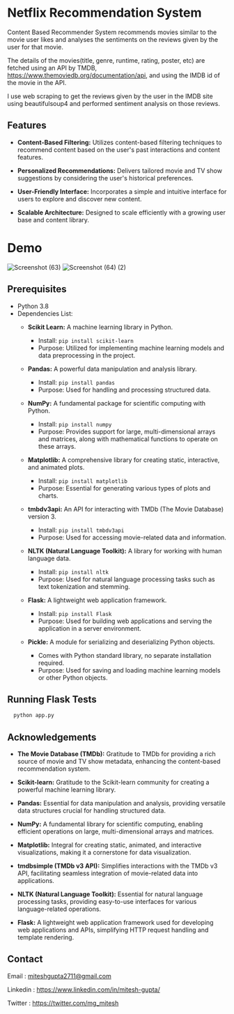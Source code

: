 
# Netflix Recommendation System

Content Based Recommender System recommends movies similar to the movie user likes and analyses the sentiments on the reviews given by the user for that movie.

The details of the movies(title, genre, runtime, rating, poster, etc) are fetched using an API by TMDB, https://www.themoviedb.org/documentation/api, and using the IMDB id of the movie in the API.

I use web scraping to get the reviews given by the user in the IMDB site using beautifulsoup4 and performed sentiment analysis on those reviews.

## Features

- **Content-Based Filtering:** Utilizes content-based filtering techniques to recommend content based on the user's past interactions and content features.
  
- **Personalized Recommendations:** Delivers tailored movie and TV show suggestions by considering the user's historical preferences.
- **User-Friendly Interface:** Incorporates a simple and intuitive interface for users to explore and discover new content.
- **Scalable Architecture:** Designed to scale efficiently with a growing user base and content library.

# Demo

![Screenshot (63)](https://github.com/miteshgupta07/Netflix-Recommendation-System/assets/111682782/a4f7bda0-297e-4de7-bae4-94d4658ae06d)
![Screenshot (64) (2)](https://github.com/miteshgupta07/Netflix-Recommendation-System/assets/111682782/b557c6c4-2793-4ae6-a7b8-db4eaf4afc48)


## Prerequisites
- Python 3.8
- Dependencies List:
  - **Scikit Learn:** A machine learning library in Python.
    - Install: `pip install scikit-learn`
    - Purpose: Utilized for implementing machine learning models and data preprocessing in the project.

  - **Pandas:** A powerful data manipulation and analysis library.
    - Install: `pip install pandas`
    - Purpose: Used for handling and processing structured data.

  - **NumPy:** A fundamental package for scientific computing with Python.
    - Install: `pip install numpy`
    - Purpose: Provides support for large, multi-dimensional arrays and matrices, along with mathematical functions to operate on these arrays.

  - **Matplotlib:** A comprehensive library for creating static, interactive, and animated plots.
    - Install: `pip install matplotlib`
    - Purpose: Essential for generating various types of plots and charts.

  - **tmbdv3api:** An API for interacting with TMDb (The Movie Database) version 3.
    - Install: `pip install tmbdv3api`
    - Purpose: Used for accessing movie-related data and information.

  - **NLTK (Natural Language Toolkit):** A library for working with human language data.
    - Install: `pip install nltk`
    - Purpose: Used for natural language processing tasks such as text tokenization and stemming.

  - **Flask:** A lightweight web application framework.
    - Install: `pip install Flask`
    - Purpose: Used for building web applications and serving the application in a server environment.

  - **Pickle:** A module for serializing and deserializing Python objects.
    - Comes with Python standard library, no separate installation required.
    - Purpose: Used for saving and loading machine learning models or other Python objects.


## Running Flask Tests

```bash
  python app.py
```
    
## Acknowledgements

- **The Movie Database (TMDb):** Gratitude to TMDb for providing a rich source of movie and TV show metadata, enhancing the content-based recommendation system.

- **Scikit-learn:** Gratitude to the Scikit-learn community for creating a powerful machine learning library.
- **Pandas:** Essential for data manipulation and analysis, providing versatile data structures crucial for handling structured data.

- **NumPy:** A fundamental library for scientific computing, enabling efficient operations on large, multi-dimensional arrays and matrices.

- **Matplotlib:** Integral for creating static, animated, and interactive visualizations, making it a cornerstone for data visualization.

- **tmdbsimple (TMDb v3 API):** Simplifies interactions with the TMDb v3 API, facilitating seamless integration of movie-related data into applications.

- **NLTK (Natural Language Toolkit):** Essential for natural language processing tasks, providing easy-to-use interfaces for various language-related operations.

- **Flask:** A lightweight web application framework used for developing web applications and APIs, simplifying HTTP request handling and template rendering.

## Contact
Email : miteshgupta2711@gmail.com

Linkedin : https://www.linkedin.com/in/mitesh-gupta/

Twitter : https://twitter.com/mg_mitesh
